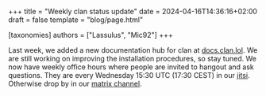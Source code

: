+++
title = "Weekly clan status update"
date = 2024-04-16T14:36:16+02:00
draft = false
template = "blog/page.html"

[taxonomies]
authors = ["Lassulus", "Mic92"]
+++

Last week, we added a new documentation hub for clan at [docs.clan.lol](https://docs.clan.lol).
We are still working on improving the installation procedures, so stay tuned.
We now have weekly office hours where people are invited to hangout and ask questions.
They are every Wednesday 15:30 UTC (17:30 CEST) in our [jitsi](https://jitsi.lassul.us/clan.lol).
Otherwise drop by in our [matrix channel](https://matrix.to/#/#clan:lassul.us).
